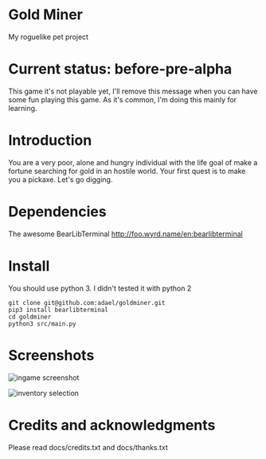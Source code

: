 # Gold Miner

My roguelike pet project

# Current status: before-pre-alpha 

This game it's not playable yet, I'll remove this message when you can have some fun playing this game.
As it's common, I'm doing this mainly for learning.

# Introduction

You are a very poor, alone and hungry individual with the life goal of make a fortune searching for gold in an hostile
world. Your first quest is to make you a pickaxe. Let's go digging.

# Dependencies

The awesome BearLibTerminal http://foo.wyrd.name/en:bearlibterminal

# Install

You should use python 3. I didn't tested it with python 2

    git clone git@github.com:adael/goldminer.git
    pip3 install bearlibterminal
    cd goldminer
    python3 src/main.py
    
# Screenshots

![ingame screenshot](https://i.imgsafe.org/1eb6415a79.png)

![inventory selection](https://i.imgsafe.org/1eb651012e.png)

# Credits and acknowledgments

Please read docs/credits.txt and docs/thanks.txt
